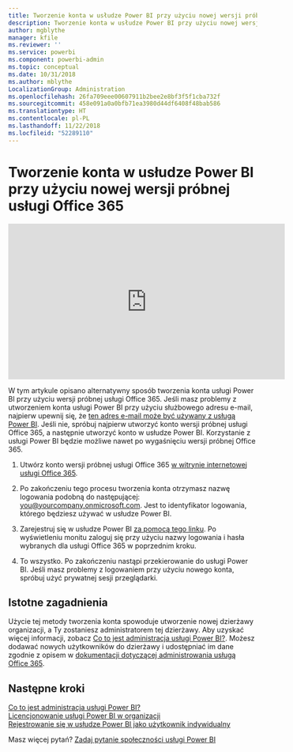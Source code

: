 ```yaml
---
title: Tworzenie konta w usłudze Power BI przy użyciu nowej wersji próbnej usługi Office 365
description: Tworzenie konta w usłudze Power BI przy użyciu nowej wersji próbnej usługi Office 365
author: mgblythe
manager: kfile
ms.reviewer: ''
ms.service: powerbi
ms.component: powerbi-admin
ms.topic: conceptual
ms.date: 10/31/2018
ms.author: mblythe
LocalizationGroup: Administration
ms.openlocfilehash: 26fa709eee00607911b2bee2e8bf3f5f1cba732f
ms.sourcegitcommit: 458e091a0a0bfb71ea3980d44df6408f48bab586
ms.translationtype: HT
ms.contentlocale: pl-PL
ms.lasthandoff: 11/22/2018
ms.locfileid: "52289110"
---
```

# <a name="signing-up-for-power-bi-with-a-new-office-365-trial"></a>Tworzenie konta w usłudze Power BI przy użyciu nowej wersji próbnej usługi Office 365

<iframe width="560" height="315" src="https://www.youtube.com/embed/gbSuFST-Nx4?showinfo=0" frameborder="0" allowfullscreen></iframe>

W tym artykule opisano alternatywny sposób tworzenia konta usługi Power BI przy użyciu wersji próbnej usługi Office 365. Jeśli masz problemy z utworzeniem konta usługi Power BI przy użyciu służbowego adresu e-mail, najpierw upewnij się, że [ten adres e-mail może być używany z usługą Power BI](service-self-service-signup-for-power-bi.md#supported-email-addresses). Jeśli nie, spróbuj najpierw utworzyć konto wersji próbnej usługi Office 365, a następnie utworzyć konto w usłudze Power BI. Korzystanie z usługi Power BI będzie możliwe nawet po wygaśnięciu wersji próbnej Office 365.

1. Utwórz konto wersji próbnej usługi Office 365 [w witrynie internetowej usługi Office 365](https://go.microsoft.com/fwlink/p/?LinkID=403802).

1. Po zakończeniu tego procesu tworzenia konta otrzymasz nazwę logowania podobną do następującej: you@yourcompany.onmicrosoft.com. Jest to identyfikator logowania, którego będziesz używać w usłudze Power BI.

1. Zarejestruj się w usłudze Power BI [za pomocą tego linku](https://app.powerbi.com/signupredirect?pbi_source=web). Po wyświetleniu monitu zaloguj się przy użyciu nazwy logowania i hasła wybranych dla usługi Office 365 w poprzednim kroku.

1. To wszystko. Po zakończeniu nastąpi przekierowanie do usługi Power BI. Jeśli masz problemy z logowaniem przy użyciu nowego konta, spróbuj użyć prywatnej sesji przeglądarki.

## <a name="important-considerations"></a>Istotne zagadnienia

Użycie tej metody tworzenia konta spowoduje utworzenie nowej dzierżawy organizacji, a Ty zostaniesz administratorem tej dzierżawy. Aby uzyskać więcej informacji, zobacz [Co to jest administracja usługi Power BI?](service-admin-administering-power-bi-in-your-organization.md). Możesz dodawać nowych użytkowników do dzierżawy i udostępniać im dane zgodnie z opisem w [dokumentacji dotyczącej administrowania usługą Office 365](https://support.office.com/en-sg/article/Add-users-individually-to-Office-365---Admin-Help-1970f7d6-03b5-442f-b385-5880b9c256ec?ui=en-US&rs=en-SG&ad=SG).

## <a name="next-steps"></a>Następne kroki

[Co to jest administracja usługi Power BI?](service-admin-administering-power-bi-in-your-organization.md)  
[Licencjonowanie usługi Power BI w organizacji](service-admin-licensing-organization.md)  
[Rejestrowanie się w usłudze Power BI jako użytkownik indywidualny](service-self-service-signup-for-power-bi.md)

Masz więcej pytań? [Zadaj pytanie społeczności usługi Power BI](http://community.powerbi.com/)